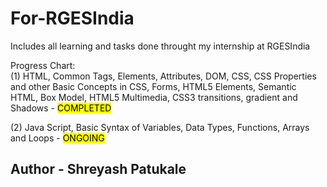 # For-RGESIndia
Includes all learning and tasks done throught my internship at RGESIndia

Progress Chart:  
(1) HTML, Common Tags, Elements, Attributes, DOM,  CSS, CSS Properties and other Basic Concepts in CSS, Forms, HTML5 Elements, Semantic HTML, Box Model,  HTML5 Multimedia, CSS3 transitions, gradient and Shadows - <mark>COMPLETED</mark>

(2) Java Script, Basic Syntax of Variables, Data Types, Functions, Arrays and 
Loops - <mark>ONGOING</mark>

## Author - Shreyash Patukale
 
